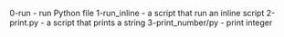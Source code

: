 0-run - run Python file
1-run_inline - a script that run an inline script
2-print.py - a script that prints a string
3-print_number/py - print integer

